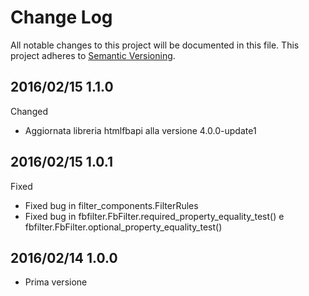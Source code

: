 # Change Log #

All notable changes to this project will be documented in this file.
This project adheres to [Semantic Versioning](http://semver.org/).


## 2016/02/15 1.1.0 ##

Changed
 - Aggiornata libreria htmlfbapi alla versione 4.0.0-update1


## 2016/02/15 1.0.1 ##

Fixed
 - Fixed bug in filter_components.FilterRules
 - Fixed bug in fbfilter.FbFilter.required_property_equality_test() e 
   fbfilter.FbFilter.optional_property_equality_test()


## 2016/02/14 1.0.0 ##

 - Prima versione
